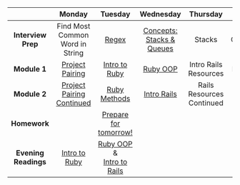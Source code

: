 |  | Monday | Tuesday | Wednesday | Thursday | Friday |
| :----------: | :----------: | :----------: | :----------: | :----------: | :----------: |
| **Interview Prep** | Find Most Common Word in String | <a href="https://github.com/sf-wdi-19-20/modules/tree/master/w6_d2_0_regex" target="_blank">Regex</a> | [Concepts: Stacks & Queues](https://github.com/sf-wdi-19-20/modules/tree/master/w6_d3_0_stacks_and_queues) | Stacks | Queues |
| **Module 1** | <a href="https://github.com/sf-wdi-19-20/modules/tree/master/w6_d1_1_pull_request_project" target="_blank">Project Pairing</a> | <a href="https://github.com/sf-wdi-19-20/modules/tree/master/w6_d2_1_intro_ruby" target="_blank">Intro to Ruby</a> | [Ruby OOP](https://github.com/sf-wdi-19-20/modules/tree/master/w6_d3_1_ruby_oop) | Intro Rails Resources | Review |
| **Module 2** | <a href="https://github.com/sf-wdi-19-20/modules/tree/master/w6_d1_1_pull_request_project" target="_blank">Project Pairing Continued</a> | <a href="https://github.com/sf-wdi-19-20/modules/tree/master/w6_d2_2_ruby_methods">Ruby Methods</a> | [Intro Rails](https://github.com/sf-wdi-19-20/modules/tree/master/w6_d3_2_intro_to_rails) | Rails Resources Continued |  |
| **Homework** |  | [Prepare for tomorrow!](https://github.com/sf-wdi-19-20/modules/blob/master/w6_d2_3_prep_lab/README.md) |  |  |  |
| **Evening Readings** | <a href="http://ajbraus.gitbooks.io/wdi-evening-readings/content/week6/00-intro-to-ruby.html" target="_blank">Intro to Ruby</a> | [Ruby OOP](https://github.com/sf-wdi-19-20/homework/blob/master/week6/01-ruby-oop.md) & <br> <a href="http://ajbraus.gitbooks.io/wdi-evening-readings/content/week6/01-intro-to-rails.html" target="_blank">Intro to Rails</a> |  |  |  |
